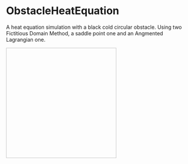 # ObstacleHeatEquation
A heat equation simulation with a black cold circular obstacle. Using two Fictitious Domain Method, a saddle point one and an Angmented Lagrangian one. 

<img scr="https://github.com/LesageAdrien/ObstacleHeatEquation/blob/main/HeatEquation.gif" width="300" height="300">

